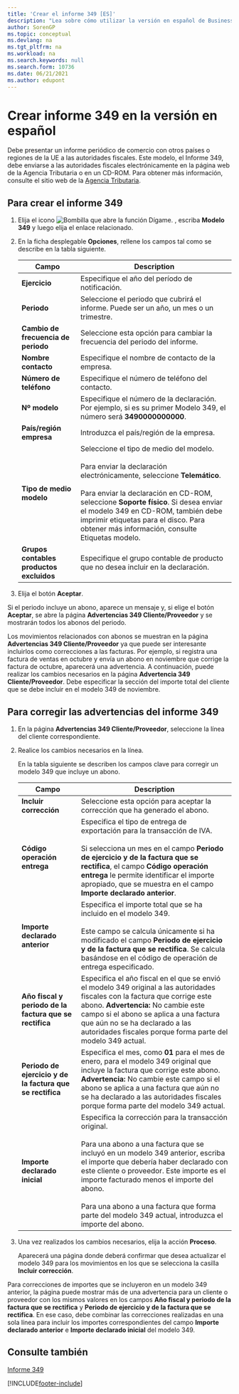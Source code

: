 ```yaml
---
title: 'Crear el informe 349 [ES]'
description: "Lea sobre cómo utilizar la versión en español de Business Central para enviar electrónicamente la declaración del Informe 349\_a las autoridades fiscales."
author: SorenGP
ms.topic: conceptual
ms.devlang: na
ms.tgt_pltfrm: na
ms.workload: na
ms.search.keywords: null
ms.search.form: 10736
ms.date: 06/21/2021
ms.author: edupont
---
```

# <a name="create-report--in-the-spanish-version" />Crear informe 349 en la versión en español
Debe presentar un informe periódico de comercio con otros países o regiones de la UE a las autoridades fiscales. Este modelo, el Informe 349, debe enviarse a las autoridades fiscales electrónicamente en la página web de la Agencia Tributaria o en un CD-ROM. Para obtener más información, consulte el sitio web de la [Agencia Tributaria](https://go.microsoft.com/fwlink/?LinkId=238181).  

## <a name="to-create-report-" />Para crear el informe 349

1.  Elija el icono ![Bombilla que abre la función Dígame.](../../media/ui-search/search_small.png "Dígame qué desea hacer") , escriba **Modelo 349** y luego elija el enlace relacionado.  
2.  En la ficha desplegable **Opciones**, rellene los campos tal como se describe en la tabla siguiente.  

    |Campo|Description|  
    |---------------------------------|---------------------------------------|  
    |**Ejercicio**|Especifique el año del período de notificación.|  
    |**Periodo**|Seleccione el periodo que cubrirá el informe. Puede ser un año, un mes o un trimestre.|  
    |**Cambio de frecuencia de periodo**|Seleccione esta opción para cambiar la frecuencia del periodo del informe.|  
    |**Nombre contacto**|Especifique el nombre de contacto de la empresa.|  
    |**Número de teléfono**|Especifique el número de teléfono del contacto.|  
    |**Nº modelo**|Especifique el número de la declaración. Por ejemplo, si es su primer Modelo 349, el número será **3490000000000**.|  
    |**País/región empresa**|Introduzca el país/región de la empresa.|  
    |**Tipo de medio modelo**|Seleccione el tipo de medio del modelo.<br /><br /> Para enviar la declaración electrónicamente, seleccione **Telemático**.<br /><br /> Para enviar la declaración en CD-ROM, seleccione **Soporte físico**. Si desea enviar el modelo 349 en CD-ROM, también debe imprimir etiquetas para el disco. Para obtener más información, consulte Etiquetas modelo.|  
    |**Grupos contables productos excluidos**|Especifique el grupo contable de producto que no desea incluir en la declaración.|  

3.  Elija el botón **Aceptar**.  

Si el periodo incluye un abono, aparece un mensaje y, si elige el botón **Aceptar**, se abre la página **Advertencias 349 Cliente/Proveedor** y se mostrarán todos los abonos del periodo.  

Los movimientos relacionados con abonos se muestran en la página **Advertencias 349 Cliente/Proveedor** ya que puede ser interesante incluirlos como correcciones a las facturas. Por ejemplo, si registra una factura de ventas en octubre y envía un abono en noviembre que corrige la factura de octubre, aparecerá una advertencia. A continuación, puede realizar los cambios necesarios en la página **Advertencia 349 Cliente/Proveedor**. Debe especificar la sección del importe total del cliente que se debe incluir en el modelo 349 de noviembre.  

## <a name="to-correct-warnings-for-report-" />Para corregir las advertencias del informe 349

1.  En la página **Advertencias 349 Cliente/Proveedor**, seleccione la línea del cliente correspondiente.  
2.  Realice los cambios necesarios en la línea.  

    En la tabla siguiente se describen los campos clave para corregir un modelo 349 que incluye un abono.  

    |Campo|Description|  
    |---------------------------------|---------------------------------------|  
    |**Incluir corrección**|Seleccione esta opción para aceptar la corrección que ha generado el abono.|  
    |**Código operación entrega**|Especifica el tipo de entrega de exportación para la transacción de IVA.<br /><br /> Si selecciona un mes en el campo **Periodo de ejercicio y de la factura que se rectifica**, el campo **Código operación entrega** le permite identificar el importe apropiado, que se muestra en el campo **Importe declarado anterior**.|  
    |**Importe declarado anterior**|Especifica el importe total que se ha incluido en el modelo 349.<br /><br /> Este campo se calcula únicamente si ha modificado el campo **Periodo de ejercicio y de la factura que se rectifica**. Se calcula basándose en el código de operación de entrega especificado.|  
    |**Año fiscal y periodo de la factura que se rectifica**|Especifica el año fiscal en el que se envió el modelo 349 original a las autoridades fiscales con la factura que corrige este abono. **Advertencia:** No cambie este campo si el abono se aplica a una factura que aún no se ha declarado a las autoridades fiscales porque forma parte del modelo 349 actual.|  
    |**Periodo de ejercicio y de la factura que se rectifica**|Especifica el mes, como **01** para el mes de enero, para el modelo 349 original que incluye la factura que corrige este abono. **Advertencia:** No cambie este campo si el abono se aplica a una factura que aún no se ha declarado a las autoridades fiscales porque forma parte del modelo 349 actual.|  
    |**Importe declarado inicial**|Especifica la corrección para la transacción original.<br /><br /> Para una abono a una factura que se incluyó en un modelo 349 anterior, escriba el importe que debería haber declarado con este cliente o proveedor. Este importe es el importe facturado menos el importe del abono.<br /><br /> Para una abono a una factura que forma parte del modelo 349 actual, introduzca el importe del abono.|  

3.  Una vez realizados los cambios necesarios, elija la acción **Proceso**.  

    Aparecerá una página donde deberá confirmar que desea actualizar el modelo 349 para los movimientos en los que se selecciona la casilla **Incluir corrección**.  

Para correcciones de importes que se incluyeron en un modelo 349 anterior, la página puede mostrar más de una advertencia para un cliente o proveedor con los mismos valores en los campos **Año fiscal y periodo de la factura que se rectifica** y **Periodo de ejercicio y de la factura que se rectifica**. En ese caso, debe combinar las correcciones realizadas en una sola línea para incluir los importes correspondientes del campo **Importe declarado anterior** e **Importe declarado inicial** del modelo 349.  

## <a name="see-also" />Consulte también
[Informe 349](report-349.md)   


[!INCLUDE[footer-include](../../includes/footer-banner.md)]
